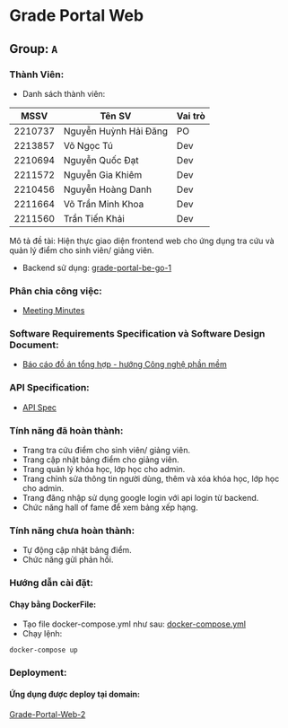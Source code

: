 # Grade Portal Web
## Group: `A`
### Thành Viên:
- Danh sách thành viên:

| MSSV    | Tên SV                     | Vai trò |
| ------- | -------------------------- | ------- |
| 2210737 | Nguyễn Huỳnh Hải Đăng      | PO      |
| 2213857 | Võ Ngọc Tú                 | Dev     |
| 2210694 | Nguyễn Quốc Đạt            | Dev     |
| 2211572 | Nguyễn Gia Khiêm           | Dev     |
| 2210456 | Nguyễn Hoàng Danh          | Dev     |
| 2211664 | Võ Trần Minh Khoa          | Dev     |
| 2211560 | Trần Tiến Khải             | Dev     |

Mô tả đề tài: Hiện thực giao diện frontend web cho ứng dụng tra cứu và quản lý điểm cho sinh viên/ giảng viên.
- Backend sử dụng: [grade-portal-be-go-1](https://github.com/dath-241/grade-portal-be-go-1)

### Phân chia công việc:
- [Meeting Minutes](https://github.com/dath-241/grade-portal-web-2/blob/Final/report/meeting_minutes.md)

### Software Requirements Specification và Software Design Document:
- [Báo cáo đồ án tổng hợp - hướng Công nghệ phần mềm](https://github.com/dath-241/grade-portal-web-2/blob/report/report/SRS_and_SDD.pdf)

### API Specification:
- [API Spec](https://github.com/dath-241/grade-portal-web-2/blob/Final/report/API.md)

### Tính năng đã hoàn thành:
- Trang tra cứu điểm cho sinh viên/ giảng viên.
- Trang cập nhật bảng điểm cho giảng viên.
- Trang quản lý khóa học, lớp học cho admin.
- Trang chỉnh sửa thông tin người dùng, thêm và xóa khóa học, lớp học cho admin.
- Trang đăng nhập sử dụng google login với api login từ backend.
- Chức năng hall of fame để xem bảng xếp hạng.
### Tính năng chưa hoàn thành:
- Tự động cập nhật bảng điểm.
- Chức năng gửi phản hồi.

### Hướng dẫn cài đặt:
#### Chạy bằng DockerFile:
- Tạo file docker-compose.yml như sau: [docker-compose.yml](https://github.com/dath-241/grade-portal-web-2/blob/Final/docker-compose.yml)
- Chạy lệnh:
```basg
docker-compose up
```

### Deployment:
#### Ứng dụng được deploy tại domain:
[Grade-Portal-Web-2](https://grade2.thuanle.me)
